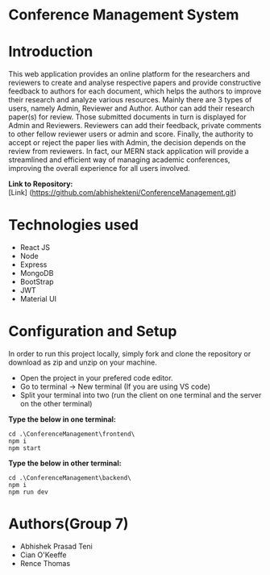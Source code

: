 # Conference Management System

# Introduction
This web application provides an online platform for the researchers and reviewers to create and analyse respective papers and provide constructive feedback to 
authors for each document, which helps the authors to improve their research and analyze various resources. Mainly there are 3 types of users, namely Admin, Reviewer 
and Author. Author can add their research paper(s) for review. Those submitted documents in turn is displayed for Admin and Reviewers. Reviewers can add their feedback,
private comments to other fellow reviewer users or admin and score. Finally, the authority to accept or reject the paper lies with Admin, the decision depends on the review from reviewers. In fact, our MERN stack application will provide a streamlined and efficient way of managing academic conferences, improving the overall experience for all users involved.

**Link to Repository:**\
[Link] (https://github.com/abhishekteni/ConferenceManagement.git)

# Technologies used
- React JS
- Node
- Express
- MongoDB
- BootStrap
- JWT
- Material UI

# Configuration and Setup

In order to run this project locally, simply fork and clone the repository or download as zip and unzip on your machine.

- Open the project in your prefered code editor.
- Go to terminal -> New terminal (If you are using VS code)
- Split your terminal into two (run the client on one terminal and the server on the other terminal)

**Type the below in one terminal:**
```
cd .\ConferenceManagement\frontend\  
npm i   
npm start 
```

**Type the below in other terminal:**
```
cd .\ConferenceManagement\backend\    
npm i      
npm run dev    
```
# Authors(Group 7)

- Abhishek Prasad Teni
- Cian O'Keeffe
- Rence Thomas
